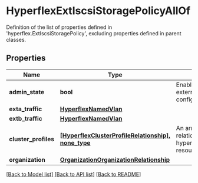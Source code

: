 # HyperflexExtIscsiStoragePolicyAllOf

Definition of the list of properties defined in 'hyperflex.ExtIscsiStoragePolicy', excluding properties defined in parent classes.
## Properties
Name | Type | Description | Notes
------------ | ------------- | ------------- | -------------
**admin_state** | **bool** | Enable or disable external FCoE storage configuration. | [optional] 
**exta_traffic** | [**HyperflexNamedVlan**](HyperflexNamedVlan.md) |  | [optional] 
**extb_traffic** | [**HyperflexNamedVlan**](HyperflexNamedVlan.md) |  | [optional] 
**cluster_profiles** | [**[HyperflexClusterProfileRelationship], none_type**](HyperflexClusterProfileRelationship.md) | An array of relationships to hyperflexClusterProfile resources. | [optional] 
**organization** | [**OrganizationOrganizationRelationship**](OrganizationOrganizationRelationship.md) |  | [optional] 

[[Back to Model list]](../README.md#documentation-for-models) [[Back to API list]](../README.md#documentation-for-api-endpoints) [[Back to README]](../README.md)



